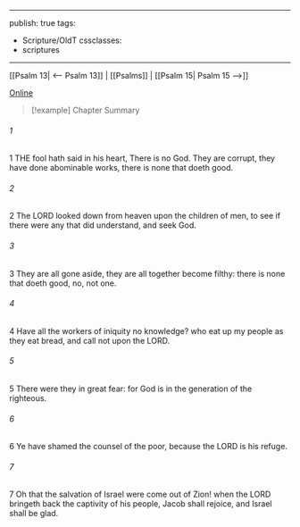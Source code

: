 

---
publish: true
tags:
  - Scripture/OldT
cssclasses:
  - scriptures
---
[[Psalm 13| <-- Psalm 13]] | [[Psalms]] | [[Psalm 15| Psalm 15 -->]]

[Online](https://churchofjesuschrist.org/study/scriptures/ot/ps/14?lang=eng)

>[!example] Chapter Summary
>
###### 1
1 THE fool hath said in his heart, There is no God.  They are corrupt, they have done abominable works, there is none that doeth good.
###### 2
2 The LORD looked down from heaven upon the children of men, to see if there were any that did understand, and seek God.
###### 3
3 They are all gone aside, they are all together become filthy: there is none that doeth good, no, not one.
###### 4
4 Have all the workers of iniquity no knowledge?  who eat up my people as they eat bread, and call not upon the LORD.
###### 5
5 There were they in great fear: for God is in the generation of the righteous.
###### 6
6 Ye have shamed the counsel of the poor, because the LORD is his refuge.
###### 7
7 Oh that the salvation of Israel were come out of Zion!  when the LORD bringeth back the captivity of his people, Jacob shall rejoice, and Israel shall be glad.



